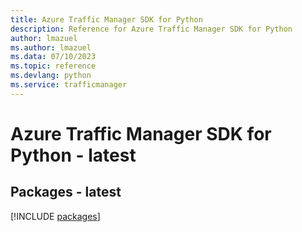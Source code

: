 ```yaml
---
title: Azure Traffic Manager SDK for Python
description: Reference for Azure Traffic Manager SDK for Python
author: lmazuel
ms.author: lmazuel
ms.data: 07/10/2023
ms.topic: reference
ms.devlang: python
ms.service: trafficmanager
---
```

# Azure Traffic Manager SDK for Python - latest
## Packages - latest
[!INCLUDE [packages](traffic-manager-index.md)]